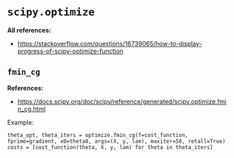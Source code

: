 # `scipy.optimize`


**All references:**
- https://stackoverflow.com/questions/16739065/how-to-display-progress-of-scipy-optimize-function

## `fmin_cg`


**References:**
- https://docs.scipy.org/doc/scipy/reference/generated/scipy.optimize.fmin_cg.html


Example:

~~~~
theta_opt, theta_iters = optimize.fmin_cg(f=cost_function, fprime=gradient, x0=theta0, args=(X, y, lam), maxiter=50, retall=True)
costs = [cost_function(theta, X, y, lam) for theta in theta_iters]
~~~~

